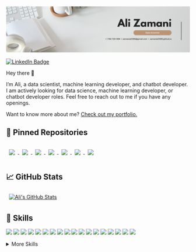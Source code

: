 [![Ali's GitHub Banner](./assets/linkedinBanner.png
)](https://github.com/zamaniali1995/zamaniali1995)

[![LinkedIn Badge](https://img.shields.io/badge/LinkedIn-Profile-informational?style=flat&logo=linkedin&logoColor=white&color=0D76A8)](https://www.linkedin.com/in/zamaniali1995/)

Hey there 👋

I’m Ali, a data scientist, machine learning developer, and chatbot developer. I am actively looking for data science, machine learning developer, or chatbot developer roles. Feel free to reach out to me if you have any openings.

Want to know more about me? [Check out my portfolio.](https://zamaniali1995.github.io/)

## 📌 Pinned Repositories

<a href="https://github.com/zamaniali1995/ml-pipeline">
  <img align="center" style="margin:1rem 0.5rem" src="https://github-readme-stats-git-masterrstaa-rickstaa.vercel.app/api/pin/?username=zamaniali1995&repo=ml-pipeline&title_color=ffffff&text_color=c9cacc&icon_color=4AB197&bg_color=1A2B34" />
</a>
<a href="https://github.com/zamaniali1995/commonsense-validation-and-explanation">
  <img align="center" style="margin:1rem 0.5rem" src="https://github-readme-stats-git-masterrstaa-rickstaa.vercel.app/api/pin/?username=zamaniali1995&repo=commonsense-validation-and-explanation&title_color=ffffff&text_color=c9cacc&icon_color=4AB197&bg_color=1A2B34" />
</a>
<a href="https://github.com/zamaniali1995/ngram-language-model">
  <img align="center" style="margin:1rem 0.5rem" src="https://github-readme-stats-git-masterrstaa-rickstaa.vercel.app/api/pin/?username=zamaniali1995&repo=ngram-language-model&title_color=ffffff&text_color=c9cacc&icon_color=4AB197&bg_color=1A2B34" />
</a>
<a href="https://github.com/zamaniali1995/grammar_checker">
  <img align="center" style="margin:1rem 0.5rem" src="https://github-readme-stats-git-masterrstaa-rickstaa.vercel.app/api/pin/?username=zamaniali1995&repo=grammar_checker&title_color=ffffff&text_color=c9cacc&icon_color=4AB197&bg_color=1A2B34" />
</a>
<a href="https://github.com/zamaniali1995/fraud-detection">
  <img align="center" style="margin:1rem 0.5rem" src="https://github-readme-stats-git-masterrstaa-rickstaa.vercel.app/api/pin/?username=zamaniali1995&repo=fraud-detection&title_color=ffffff&text_color=c9cacc&icon_color=4AB197&bg_color=1A2B34" />
</a>
<a href="https://github.com/zamaniali1995/RL-4-SFC-mapping">
  <img align="center" style="margin:1rem 0.5rem" src="https://github-readme-stats-git-masterrstaa-rickstaa.vercel.app/api/pin/?username=zamaniali1995&repo=RL-4-SFC-mapping&title_color=ffffff&text_color=c9cacc&icon_color=4AB197&bg_color=1A2B34" />
</a>
<a href="https://github.com/zamaniali1995/load-balancing-4-SFC-Mapping">
  <img align="center" style="margin:1rem 0.5rem" src="https://github-readme-stats-git-masterrstaa-rickstaa.vercel.app/api/pin/?username=zamaniali1995&repo=load-balancing-4-SFC-Mapping&title_color=ffffff&text_color=c9cacc&icon_color=4AB197&bg_color=1A2B34" />
</a>

## &#x1f4c8; GitHub Stats

<a href="https://github.com/zamaniali1995">
  <img align="center" style="margin:0.5rem" src="https://github-readme-stats-git-masterrstaa-rickstaa.vercel.app/api?username=zamaniali1995&show_icons=true&theme=radical&count_private=true" alt="Ali's GitHub Stats" />
</a>

## 💼 Skills


![](https://img.shields.io/badge/Code-Python-informational?style=flat&logo=Python&logoColor=white&color=4AB197)
![](https://img.shields.io/badge/Code-C++-informational?style=flat&logo=C&logoColor=white&color=4AB197)
![](https://img.shields.io/badge/Code-C-informational?style=flat&logo=C&logoColor=white&color=4AB197)
![](https://img.shields.io/badge/Package-Tensorflow-informational?style=flat&logo=Tensorflow&logoColor=white&color=4AB197)
![](https://img.shields.io/badge/Code-SQL-informational?style=flat&logo=Sql&logoColor=white&color=4AB197)
![](https://img.shields.io/badge/NLP-NLTK-informational?style=flat&logo=NLTK&logoColor=white&color=4AB197)
![](https://img.shields.io/badge/Package-Pytorch-informational?style=flat&logo=Pytorch&logoColor=white&color=4AB197)
![](https://img.shields.io/badge/Package-Keras-informational?style=flat&logo=Keras&logoColor=white&color=4AB197)
![](https://img.shields.io/badge/Package-Sklearn-informational?style=flat&logo=Sklearn&logoColor=white&color=4AB197)
![](https://img.shields.io/badge/Package-Numpy-informational?style=flat&logo=Numpy&logoColor=white&color=4AB197)
![](https://img.shields.io/badge/Package-Scipy-informational?style=flat&logo=Scipy&logoColor=white&color=4AB197)
![](https://img.shields.io/badge/Package-Pandas-informational?style=flat&logo=Pandas&logoColor=white&color=4AB197)
![](https://img.shields.io/badge/Tools-Azure-informational?style=flat&logo=Azure&logoColor=white&color=4AB197)
![](https://img.shields.io/badge/Tools-Linux-informational?style=flat&logo=Linux&logoColor=white&color=4AB197)
![](https://img.shields.io/badge/Tools-Git-informational?style=flat&logo=Git&logoColor=white&color=4AB197)
![](https://img.shields.io/badge/Database-MySQL-informational?style=flat&logo=MySQL&logoColor=white&color=4AB197)
![](https://img.shields.io/badge/Visualization-Tableau-informational?style=flat&logo=Tableau&logoColor=white&color=4AB197)
![](https://img.shields.io/badge/Visualization-Powerbi-informational?style=flat&logo=Tableau&logoColor=white&color=4AB197)


<details>
<summary>More Skills</summary>
<br>

![](https://img.shields.io/badge/Style-CSS-informational?style=flat&logo=css3&logoColor=white&color=4AB197)
![](https://img.shields.io/badge/Style-HTML-informational?style=flat&logo=Html&logoColor=white&color=4AB197)

<br>

![](https://img.shields.io/badge/Code-JavaScript-informational?style=flat&logo=JavaScript&logoColor=white&color=4AB197)
![](https://img.shields.io/badge/Code-Matlab-informational?style=flat&logo=Matlab&logoColor=white&color=4AB197)

<br>

![](https://img.shields.io/badge/Tools-Docker-informational?style=flat&logo=docker&logoColor=white&color=4AB197)
![](https://img.shields.io/badge/Tools-NGINX-informational?style=flat&logo=nginx&logoColor=white&color=4AB197)
![](https://img.shields.io/badge/Tools-Bash-informational?style=flat&logo=Bash&logoColor=white&color=4AB197)
 
<br>

![](https://img.shields.io/badge/NLP-Spacy-informational?style=flat&logo=Spacy&logoColor=white&color=4AB197)
![](https://img.shields.io/badge/NLP-Gensim-informational?style=flat&logo=Gensim&logoColor=white&color=4AB197)
![](https://img.shields.io/badge/NLP-HuggingFace-informational?style=flat&logo=HuggingFace&logoColor=white&color=4AB197)
![](https://img.shields.io/badge/NLP-Stanza-informational?style=flat&logo=Stanza&logoColor=white&color=4AB197)

<br>

![](https://img.shields.io/badge/Framework-Rasa-informational?style=flat&logo=Rasa&logoColor=white&color=4AB197)
![](https://img.shields.io/badge/Framework-Laravel-informational?style=flat&logo=Laravel&logoColor=white&color=4AB197)
![](https://img.shields.io/badge/Framework-Django-informational?style=flat&logo=Django&logoColor=white&color=4AB197)
![](https://img.shields.io/badge/Framework-Flask-informational?style=flat&logo=Flask&logoColor=white&color=4AB197)

<br>

![](https://img.shields.io/badge/Visualization-Matplotlib-informational?style=flat&logo=Matplotlib&logoColor=white&color=4AB197)
![](https://img.shields.io/badge/Visualization-Seaborn-informational?style=flat&logo=Seaborn&logoColor=white&color=4AB197)
![](https://img.shields.io/badge/Visualization-Plotly-informational?style=flat&logo=Plotly&logoColor=white&color=4AB197)
![](https://img.shields.io/badge/Visualization-Lime-informational?style=flat&logo=Lime&logoColor=white&color=4AB197)

<br>

![](https://img.shields.io/badge/Skills-Communication-informational?style=flat&logo=Communication&logoColor=white&color=4AB197)
![](https://img.shields.io/badge/Skills-Teamwork-informational?style=flat&logo=Teamwork&logoColor=white&color=4AB197)
![](https://img.shields.io/badge/Skills-Leadership-informational?style=flat&logo=Leadership&logoColor=white&color=4AB197)
![](https://img.shields.io/badge/Skills-WorkEthic-informational?style=flat&logo=WorkEthic&logoColor=white&color=4AB197)
![](https://img.shields.io/badge/Skills-Timemanagement-informational?style=flat&logo=Timemanagement&logoColor=white&color=4AB197)
![](https://img.shields.io/badge/Skills-Creativity-informational?style=flat&logo=Creativity&logoColor=white&color=4AB197)

</details>
